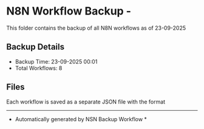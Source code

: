 # N8N Workflow Backup - 
This folder contains the backup of all N8N workflows as of 23-09-2025

## Backup Details
- Backup Time: 23-09-2025 00:01
- Total Workflows: 8

## Files
Each workflow is saved as a separate JSON file with the format

-----------
* Automatically generated by NSN Backup Workflow *